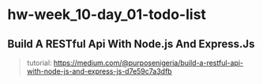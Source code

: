 # hw-week_10-day_01-todo-list

## Build A RESTful Api With Node.js And Express.Js

> tutorial: https://medium.com/@purposenigeria/build-a-restful-api-with-node-js-and-express-js-d7e59c7a3dfb